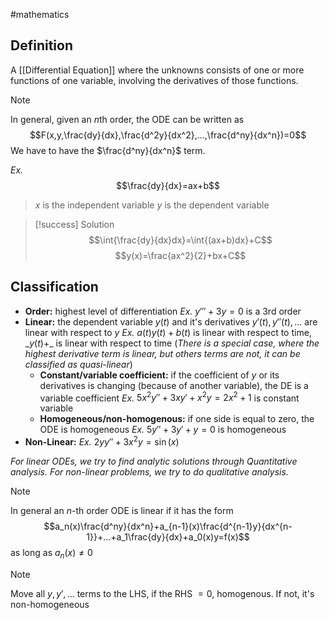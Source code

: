 #mathematics 
## Definition
A [[Differential Equation]] where the unknowns consists of one or more functions of one variable, involving the derivatives of those functions.
>[!note]
>In general, given an $n$th order, the ODE can be written as $$F(x,y,\frac{dy}{dx},\frac{d^2y}{dx^2},...,\frac{d^ny}{dx^n})=0$$
>We have to have the $\frac{d^ny}{dx^n}$ term.

*Ex.*$$\frac{dy}{dx}=ax+b$$
> $x$ is the independent variable
> $y$ is the dependent variable

>[!success] Solution
>$$\int{\frac{dy}{dx}dx}=\int{(ax+b)dx}+C$$
>$$y(x)=\frac{ax^2}{2}+bx+C$$

## Classification
- **Order:** highest level of differentiation
  *Ex.* $y'''+3y=0$ is a 3rd order
- **Linear:** the dependent variable $y(t)$ and it's derivatives $y'(t), y''(t),...$ are linear with respect to $y$
  *Ex.* $a(t)y(t)+b(t)$ is linear with respect to time, \_$y(t)$+\_ is linear with respect to time
  (*There is a special case, where the highest derivative term is linear, but others terms are not, it can be classified as quasi-linear*)
	- **Constant/variable coefficient:** if the coefficient of $y$ or its derivatives is changing (because of another variable), the DE is a variable coefficient 
	  *Ex.* $5x^2y''+3xy'+x^2y=2x^2+1$ is constant variable
	- **Homogeneous/non-homogenous:** if one side is equal to zero, the ODE is homogeneous
	  *Ex.* $5y''+3y'+y=0$ is homogeneous
- **Non-Linear:**
  *Ex.* $2yy''+3x^2y=\sin(x)$
  
*For linear ODEs, we try to find analytic solutions through Quantitative analysis. For non-linear problems, we try to do qualitative analysis.*
>[!note]
>In general an $n$-th order ODE is linear if it has the form $$a_n(x)\frac{d^ny}{dx^n}+a_{n-1}(x)\frac{d^{n-1}y}{dx^{n-1}}+...+a_1\frac{dy}{dx}+a_0(x)y=f(x)$$ as long as $a_{n}(x)\neq 0$
>

>[!note]
>Move all $y, y',...$ terms to the LHS, if the RHS $=0$, homogenous. If not, it's non-homogeneous

